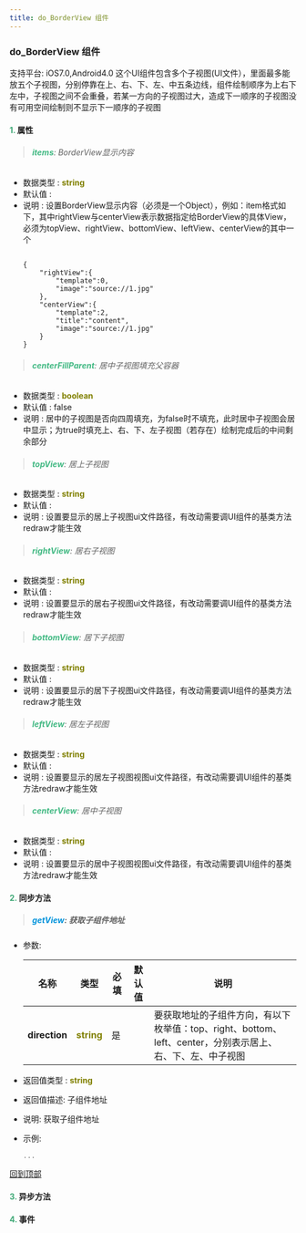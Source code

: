 ```yaml
---
title: do_BorderView 组件
---
```


### do_BorderView 组件

 支持平台: iOS7.0,Android4.0
 这个UI组件包含多个子视图(UI文件），里面最多能放五个子视图，分别停靠在上、右、下、左、中五条边线，组件绘制顺序为上右下左中，子视图之间不会重叠，若某一方向的子视图过大，造成下一顺序的子视图没有可用空间绘制则不显示下一顺序的子视图

#### <font color ='#40A977'>**1.**</font> 属性

>###### <font color ='#42b983'>**items**</font>: BorderView显示内容

- 数据类型 : <font color ='#808000'>**string**</font>
- 默认值 :
- 说明 : 设置BorderView显示内容（必须是一个Object），例如：item格式如下，其中rightView与centerView表示数据指定给BorderView的具体View，必须为topView、rightView、bottomView、leftView、centerView的其中一个
  ```

  {
      "rightView":{
          "template":0,
          "image":"source://1.jpg"
      },
      "centerView":{
          "template":2,
          "title":"content",
          "image":"source://1.jpg"
      }
  }
  ```

>###### <font color ='#42b983'>**centerFillParent**</font>: 居中子视图填充父容器

- 数据类型 : <font color ='#808000'>**boolean**</font>
- 默认值 : false
- 说明 : 居中的子视图是否向四周填充，为false时不填充，此时居中子视图会居中显示；为true时填充上、右、下、左子视图（若存在）绘制完成后的中间剩余部分

>###### <font color ='#42b983'>**topView**</font>: 居上子视图

- 数据类型 : <font color ='#808000'>**string**</font>
- 默认值 :
- 说明 : 设置要显示的居上子视图ui文件路径，有改动需要调UI组件的基类方法redraw才能生效

>###### <font color ='#42b983'>**rightView**</font>: 居右子视图

- 数据类型 : <font color ='#808000'>**string**</font>
- 默认值 :
- 说明 : 设置要显示的居右子视图ui文件路径，有改动需要调UI组件的基类方法redraw才能生效

>###### <font color ='#42b983'>**bottomView**</font>: 居下子视图

- 数据类型 : <font color ='#808000'>**string**</font>
- 默认值 :
- 说明 : 设置要显示的居下子视图ui文件路径，有改动需要调UI组件的基类方法redraw才能生效

>###### <font color ='#42b983'>**leftView**</font>: 居左子视图

- 数据类型 : <font color ='#808000'>**string**</font>
- 默认值 :
- 说明 : 设置要显示的居左子视图视图ui文件路径，有改动需要调UI组件的基类方法redraw才能生效

>###### <font color ='#42b983'>**centerView**</font>: 居中子视图

- 数据类型 : <font color ='#808000'>**string**</font>
- 默认值 :
- 说明 : 设置要显示的居中子视图视图ui文件路径，有改动需要调UI组件的基类方法redraw才能生效

#### <font color ='#40A977'>**2.**</font> 同步方法

>##### <font color ='#0092db'>**getView**</font>: 获取子组件地址

- 参数:

  名称 | 类型 |必填|默认值|说明
  ---- |-------------  |--------------|--------|------
  **direction** |<font color ='#808000'>**string**</font> | 是 | |要获取地址的子组件方向，有以下枚举值：top、right、bottom、left、center，分别表示居上、右、下、左、中子视图
- 返回值类型 : <font color ='#808000'>**string**</font>
- 返回值描述: 子组件地址
- 说明: 获取子组件地址
- 示例:

  ```javascript
  ...

  ```

[回到顶部](#top)

#### <font color ='#40A977'>**3.**</font> 异步方法


#### <font color ='#40A977'>**4.**</font> 事件
